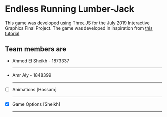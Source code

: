 # Endless Running Lumber-Jack

This game was developed using Three.JS for the July 2019 Interactive Graphics Final Project.
The game was developed in inspiration from [this tutorial](https://gamedevelopment.tutsplus.com/tutorials/creating-a-simple-3d-endless-runner-game-using-three-js--cms-29157)

## Team members are
- Ahmed El Sheikh - 1873337
  ***
- Amr Aly - 1848399
  ***
- [ ] Animations [Hossam]
  ***
- [x] Game Options [Sheikh]
  ***
